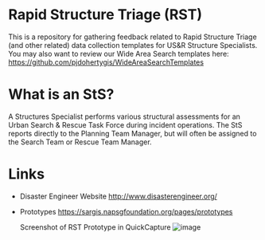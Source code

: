 # Rapid Structure Triage (RST)
This is a repository for gathering feedback related to Rapid Structure Triage (and other related) data collection templates for US&amp;R Structure Specialists. You may also want to review our Wide Area Search templates here: https://github.com/pjdohertygis/WideAreaSearchTemplates

# What is an StS?
A Structures Specialist performs various structural assessments for an Urban Search & Rescue Task Force during incident operations. The StS reports directly to the Planning Team Manager, but will often be assigned to the Search Team or Rescue Team Manager.

# Links
- Disaster Engineer Website http://www.disasterengineer.org/
- Prototypes https://sargis.napsgfoundation.org/pages/prototypes

  Screenshot of RST Prototype in QuickCapture
  ![image](https://github.com/pjdohertygis/RapidStructureTriage/assets/4256979/4a4677a7-2088-4551-a9cd-ccc0551bd362)


